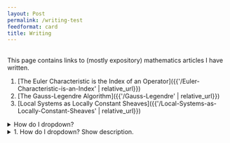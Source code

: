 ```yaml
---
layout: Post
permalink: /writing-test
feedformat: card
title: Writing
---
```

<br/>
This page contains links to (mostly expository) mathematics articles I have written.

1. [The Euler Characteristic is the Index of an Operator]({{'/Euler-Characteristic-is-an-Index' | relative_url}}) <br> 
2. [The Gauss-Legendre Algorithm]({{'/Gauss-Legendre' | relative_url}})
3. [Local Systems as Locally Constant Sheaves]({{'/Local-Systems-as-Locally-Constant-Sheaves' | relative_url}})


<details>
    <summary>How do I dropdown?</summary>
    <br>
    This is how you dropdown.
</details>

<details>
    <summary>1. How do I dropdown? Show description.</summary>
    <br>
    This is how you dropdown.
</details>

